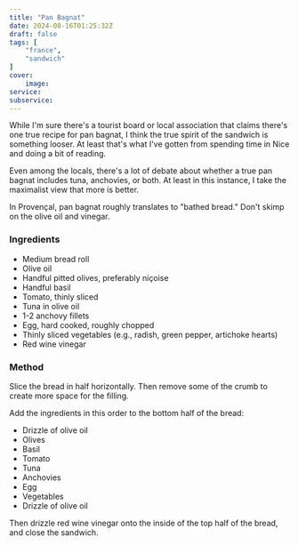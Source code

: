 ```yaml
---
title: "Pan Bagnat"
date: 2024-08-16T01:25:32Z
draft: false
tags: [
    "france",
    "sandwich"
]
cover:
    image: 
service: 
subservice: 
---
```


While I'm sure there's a tourist board or local association that claims there's one true recipe for pan bagnat, I think the true spirit of the sandwich is something looser. At least that's what I've gotten from spending time in Nice and doing a bit of reading.

Even among the locals, there's a lot of debate about whether a true pan bagnat includes tuna, anchovies, or both. At least in this instance, I take the maximalist view that more is better.

In Provençal, pan bagnat roughly translates to "bathed bread." Don't skimp on the olive oil and vinegar.

### Ingredients

* Medium bread roll
* Olive oil
* Handful pitted olives, preferably niçoise
* Handful basil
* Tomato, thinly sliced
* Tuna in olive oil
* 1-2 anchovy fillets
* Egg, hard cooked, roughly chopped
* Thinly sliced vegetables (e.g., radish, green pepper, artichoke hearts)
* Red wine vinegar

### Method

Slice the bread in half horizontally. Then remove some of the crumb to create more space for the filling.

Add the ingredients in this order to the bottom half of the bread:

* Drizzle of olive oil
* Olives
* Basil
* Tomato
* Tuna
* Anchovies
* Egg
* Vegetables
* Drizzle of olive oil

Then drizzle red wine vinegar onto the inside of the top half of the bread, and close the sandwich.